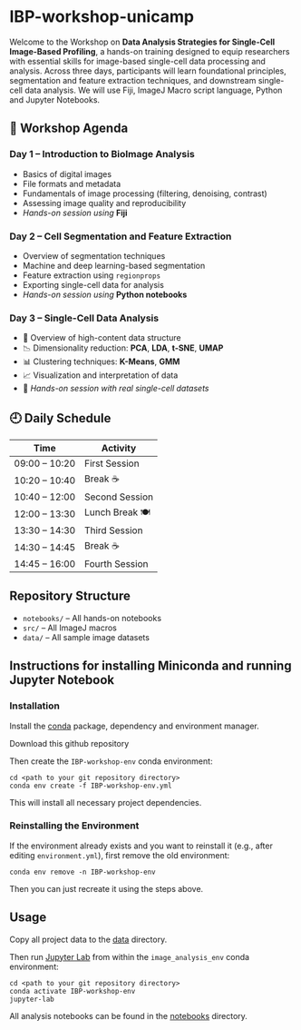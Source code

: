 # IBP-workshop-unicamp

Welcome to the Workshop on **Data Analysis Strategies for Single-Cell Image-Based Profiling**, a hands-on training designed to equip researchers with essential skills for image-based single-cell data processing and analysis. Across three days, participants will learn foundational principles, segmentation and feature extraction techniques, and downstream single-cell data analysis. We will use Fiji, ImageJ Macro script language, Python and Jupyter Notebooks.

## 📅 Workshop Agenda

### **Day 1 – Introduction to BioImage Analysis**
- Basics of digital images  
- File formats and metadata  
- Fundamentals of image processing (filtering, denoising, contrast)  
- Assessing image quality and reproducibility  
- *Hands-on session using* **Fiji**

### **Day 2 – Cell Segmentation and Feature Extraction**
- Overview of segmentation techniques  
- Machine and deep learning-based segmentation 
- Feature extraction using `regionprops`  
- Exporting single-cell data for analysis  
- *Hands-on session using* **Python notebooks**

### **Day 3 – Single-Cell Data Analysis**
- 🧬 Overview of high-content data structure  
- 📉 Dimensionality reduction: **PCA**, **LDA**, **t-SNE**, **UMAP**  
- 📊 Clustering techniques: **K-Means**, **GMM**  
- 📈 Visualization and interpretation of data  
- 🧪 *Hands-on session with real single-cell datasets*

## 🕘 Daily Schedule

| Time            | Activity              |
|-----------------|-----------------------|
| 09:00 – 10:20   | First Session         |
| 10:20 – 10:40   | Break ☕              |
| 10:40 – 12:00   | Second Session        |
| 12:00 – 13:30   | Lunch Break 🍽️       |
| 13:30 – 14:30   | Third Session         |
| 14:30 – 14:45   | Break ☕              |
| 14:45 – 16:00   | Fourth Session        |

## Repository Structure

- `notebooks/` – All hands-on notebooks
- `src/` – All ImageJ macros
- `data/` – All sample image datasets

## Instructions for installing Miniconda and running Jupyter Notebook

### Installation

Install the [conda](https://conda.io) package, dependency and environment manager.

Download this github repository

Then create the `IBP-workshop-env` conda environment:

    cd <path to your git repository directory>
    conda env create -f IBP-workshop-env.yml

This will install all necessary project dependencies.

### Reinstalling the Environment

If the environment already exists and you want to reinstall it (e.g., after editing `environment.yml`), first remove the old environment:

    conda env remove -n IBP-workshop-env

Then you can just recreate it using the steps above.

## Usage

Copy all project data to the [data](data) directory.

Then run [Jupyter Lab](https://jupyter.org) from within the `image_analysis_env` conda environment:

    cd <path to your git repository directory>
    conda activate IBP-workshop-env
    jupyter-lab

All analysis notebooks can be found in the [notebooks](notebooks) directory.


